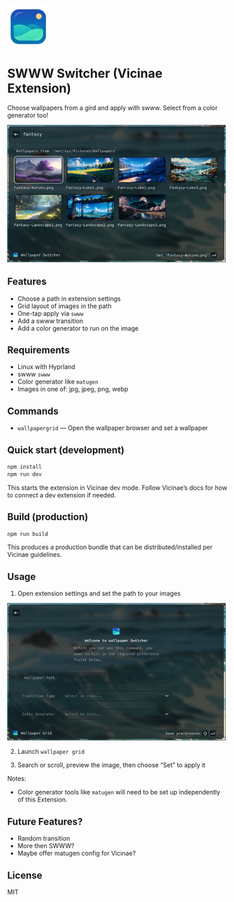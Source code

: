 <img src="assets/extension_icon.png" alt="SWWW Switcher icon" width="96" />

# SWWW Switcher (Vicinae Extension)

Choose wallpapers from a gird and apply with swww. Select from a color generator too!

<img src="assets/preview.png" alt="SWWW Switcher preview" width="500" />

## Features

- Choose a path in extension settings
- Grid layout of images in the path
- One-tap apply via `swww`
- Add a swww transition
- Add a color generator to run on the image

## Requirements

- Linux with Hyprland
- swww `swww`
- Color generator like `matugen`
- Images in one of: jpg, jpeg, png, webp

## Commands

- `wallpapergrid` — Open the wallpaper browser and set a wallpaper

## Quick start (development)

```bash
npm install
npm run dev
```

This starts the extension in Vicinae dev mode. Follow Vicinae’s docs for how to connect a dev extension if needed.

## Build (production)

```bash
npm run build
```

This produces a production bundle that can be distributed/installed per Vicinae guidelines.

## Usage

1. Open extension settings and set the path to your images

<img src="assets/settings.png" alt="SWWW Switcher preview" width="500" />

2. Launch `wallpaper grid`

3. Search or scroll, preview the image, then choose “Set” to apply it

Notes:

- Color generator tools like `matugen` will need to be set up independently of this Extension.

## Future Features?

- Random transition
- More then SWWW?
- Maybe offer matugen config for Vicinae?

## License

MIT
